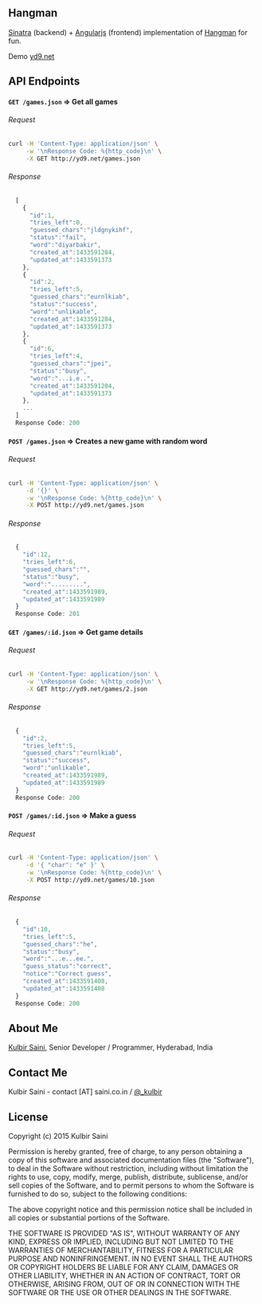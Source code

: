 ## Hangman

[Sinatra](http://www.sinatrarb.com/) (backend) + [Angularjs](https://angularjs.org/) (frontend) implementation of [Hangman](http://en.wikipedia.org/wiki/Hangman_%28game%29) for fun.

Demo [yd9.net](http://www.yd9.net/)

## API Endpoints

#### `GET /games.json` => Get all games

###### Request

```bash
curl -H 'Content-Type: application/json' \
     -w '\nResponse Code: %{http_code}\n' \
     -X GET http://yd9.net/games.json
```

###### Response

```javascript
  [
    {
      "id":1,
      "tries_left":0,
      "guessed_chars":"jldgnykihf",
      "status":"fail",
      "word":"diyarbakir",
      "created_at":1433591284,
      "updated_at":1433591373
    },
    {
      "id":2,
      "tries_left":5,
      "guessed_chars":"eurnlkiab",
      "status":"success",
      "word":"unlikable",
      "created_at":1433591284,
      "updated_at":1433591373
    },
    {
      "id":6,
      "tries_left":4,
      "guessed_chars":"jpei",
      "status":"busy",
      "word":"...i.e..",
      "created_at":1433591284,
      "updated_at":1433591373
    },
    ...
  ]
  Response Code: 200
```

#### `POST /games.json` => Creates a new game with random word

###### Request

```bash
curl -H 'Content-Type: application/json' \
     -d '{}' \
     -w '\nResponse Code: %{http_code}\n' \
     -X POST http://yd9.net/games.json
```

###### Response

```javascript
  {
    "id":12,
    "tries_left":6,
    "guessed_chars":"",
    "status":"busy",
    "word":".........",
    "created_at":1433591989,
    "updated_at":1433591989
  }
  Response Code: 201
```

#### `GET /games/:id.json` => Get game details

###### Request

```bash
curl -H 'Content-Type: application/json' \
     -w '\nResponse Code: %{http_code}\n' \
     -X GET http://yd9.net/games/2.json
```

###### Response

```javascript
  {
    "id":2,
    "tries_left":5,
    "guessed_chars":"eurnlkiab",
    "status":"success",
    "word":"unlikable",
    "created_at":1433591989,
    "updated_at":1433591989
  }
  Response Code: 200
```

#### `POST /games/:id.json` => Make a guess

###### Request

```bash
curl -H 'Content-Type: application/json' \
     -d '{ "char": "e" }' \
     -w '\nResponse Code: %{http_code}\n' \
     -X POST http://yd9.net/games/10.json
```

###### Response

```javascript
  {
    "id":10,
    "tries_left":5,
    "guessed_chars":"he",
    "status":"busy",
    "word":"...e...ee.",
    "guess_status":"correct",
    "notice":"Correct guess",
    "created_at":1433591408,
    "updated_at":1433591408
  }
  Response Code: 200
```

## <a name="about_me"></a>About Me
[Kulbir Saini](http://saini.co.in/),
Senior Developer / Programmer,
Hyderabad, India

## Contact Me
Kulbir Saini - contact [AT] saini.co.in / [@_kulbir](https://twitter.com/_kulbir)

## <a name="license"></a>License
Copyright (c) 2015 Kulbir Saini

Permission is hereby granted, free of charge, to any person obtaining a copy of this software and associated documentation files (the "Software"), to deal in the Software without restriction, including without limitation the rights to use, copy, modify, merge, publish, distribute, sublicense, and/or sell copies of the Software, and to permit persons to whom the Software is furnished to do so, subject to the following conditions:

The above copyright notice and this permission notice shall be included in all copies or substantial portions of the Software.

THE SOFTWARE IS PROVIDED "AS IS", WITHOUT WARRANTY OF ANY KIND, EXPRESS OR IMPLIED, INCLUDING BUT NOT LIMITED TO THE WARRANTIES OF MERCHANTABILITY, FITNESS FOR A PARTICULAR PURPOSE AND NONINFRINGEMENT. IN NO EVENT SHALL THE AUTHORS OR COPYRIGHT HOLDERS BE LIABLE FOR ANY CLAIM, DAMAGES OR OTHER LIABILITY, WHETHER IN AN ACTION OF CONTRACT, TORT OR OTHERWISE, ARISING FROM, OUT OF OR IN CONNECTION WITH THE SOFTWARE OR THE USE OR OTHER DEALINGS IN THE SOFTWARE.
